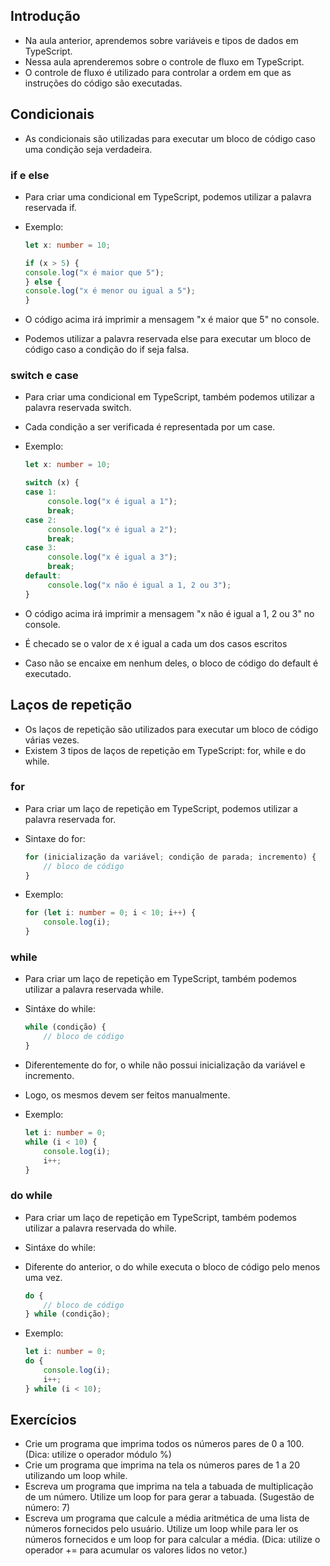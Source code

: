 ## Introdução
- Na aula anterior, aprendemos sobre variáveis e tipos de dados em TypeScript.
- Nessa aula aprenderemos sobre o controle de fluxo em TypeScript.
- O controle de fluxo é utilizado para controlar a ordem em que as instruções do código são executadas.

## Condicionais
- As condicionais são utilizadas para executar um bloco de código caso uma condição seja verdadeira.
  
### if e else
- Para criar uma condicional em TypeScript, podemos utilizar a palavra reservada if.
- Exemplo:
  
    ```typescript
    let x: number = 10;

    if (x > 5) {
    console.log("x é maior que 5");
    } else {
    console.log("x é menor ou igual a 5");
    }

    ```
- O código acima irá imprimir a mensagem "x é maior que 5" no console.
- Podemos utilizar a palavra reservada else para executar um bloco de código caso a condição do if seja falsa.

### switch e case
- Para criar uma condicional em TypeScript, também podemos utilizar a palavra reservada switch.
- Cada condição a ser verificada é representada por um case.
- Exemplo:
      
     ```typescript
     let x: number = 10;
    
     switch (x) {
     case 1:
          console.log("x é igual a 1");
          break;
     case 2:
          console.log("x é igual a 2");
          break;
     case 3:
          console.log("x é igual a 3");
          break;
     default:
          console.log("x não é igual a 1, 2 ou 3");
     }
    
     ```
- O código acima irá imprimir a mensagem "x não é igual a 1, 2 ou 3" no console.
- É checado se o valor de x é igual a cada um dos casos escritos
- Caso não se encaixe em nenhum deles, o bloco de código do default é executado.

## Laços de repetição
- Os laços de repetição são utilizados para executar um bloco de código várias vezes.
- Existem 3 tipos de laços de repetição em TypeScript: for, while e do while.

### for
- Para criar um laço de repetição em TypeScript, podemos utilizar a palavra reservada for.
- Sintaxe do for:
  
    ```typescript
    for (inicialização da variável; condição de parada; incremento) {
        // bloco de código
    }
    ```
- Exemplo:
  
    ```typescript
    for (let i: number = 0; i < 10; i++) {
        console.log(i);
    }
    ```
### while
- Para criar um laço de repetição em TypeScript, também podemos utilizar a palavra reservada while.
- Sintáxe do while:
  
    ```typescript
    while (condição) {
        // bloco de código
    }
    ```
- Diferentemente do for, o while não possui inicialização da variável e incremento.
- Logo, os mesmos devem ser feitos manualmente.
- Exemplo:
  
    ```typescript
    let i: number = 0;
    while (i < 10) {
        console.log(i);
        i++;
    }
    ```
### do while
- Para criar um laço de repetição em TypeScript, também podemos utilizar a palavra reservada do while.
- Sintáxe do while:
- Diferente do anterior, o do while executa o bloco de código pelo menos uma vez.
  
    ```typescript
    do {
        // bloco de código
    } while (condição);
    ```
- Exemplo:
  
    ```typescript
    let i: number = 0;
    do {
        console.log(i);
        i++;
    } while (i < 10);
    ```

## Exercícios
- Crie um programa que imprima todos os números pares de 0 a 100. (Dica: utilize o operador módulo %)
- Crie um programa que imprima na tela os números pares de 1 a 20 utilizando um loop while.
- Escreva um programa que imprima na tela a tabuada de multiplicação de um número. Utilize um loop for para gerar a tabuada. (Sugestão de número: 7)
- Escreva um programa que calcule a média aritmética de uma lista de números fornecidos pelo usuário. Utilize um loop while para ler os números fornecidos e um loop for para calcular a média. (Dica: utilize o operador += para acumular os valores lidos no vetor.)
